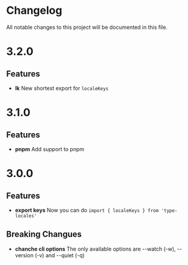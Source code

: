 # Changelog

All notable changes to this project will be documented in this file.

# 3.2.0

## Features

-   **lk** New shortest export for `localeKeys`

# 3.1.0

## Features

-   **pnpm** Add support to pnpm

# 3.0.0

## Features

-   **export keys** Now you can do `import { localeKeys } from 'type-locales'`

## Breaking Changues

-   **chanche cli options** The only available options are --watch (-w), --version (-v) and --quiet (-q)
